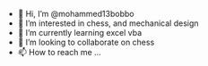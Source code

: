 - 👋 Hi, I’m @mohammed13bobbo
- 👀 I’m interested in chess, and mechanical design
- 🌱 I’m currently learning excel vba
- 💞️ I’m looking to collaborate on chess
- 📫 How to reach me ...

<!---
mohammed13bobbo/mohammed13bobbo is a ✨ special ✨ repository because its `README.md` (this file) appears on your GitHub profile.
You can click the Preview link to take a look at your changes.
--->
